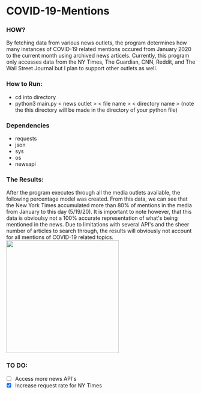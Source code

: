 # COVID-19-Mentions
### HOW?
By fetching data from various news outlets, the program determines how many instances of COVID-19 related mentions occured from January 2020 to the current month using archived news articels. Currently, this program only accesses data from the NY Times, The Guardian, CNN, Reddit, and The Wall Street Journal but I plan to support other outlets as well.

### How to Run:
- cd into directory
- python3 main.py < news outlet > < file name > < directory name > (note the this directory will be made in the directory of your python file)

### Dependencies
- requests
- json
- sys
- os
- newsapi

### The Results:
After the program executes through all the media outlets available, the following percentage model was created. From this data, we can see that the New York Times accumulated more than 80% of mentions in the media from January to this day (5/19/20). It is important to note however, that this data is obvioulsy not a 100% accurate representation of what's being mentioned in the news. Due to limitations with several API's and the sheer number of articles to search through, the results will obviously not account for all mentions of COVID-19 related topics.
<img src="COVID-19-Mentions%20images/Covid-Mentions.png" width=300>
### TO DO:
- [ ] Access more news API's
- [X] Increase request rate for NY Times
